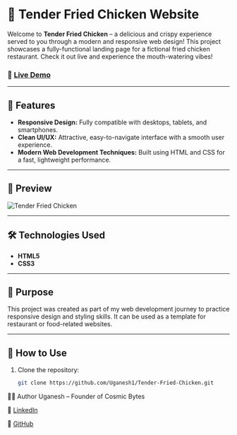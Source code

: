 # 🍗 Tender Fried Chicken Website

Welcome to **Tender Fried Chicken** – a delicious and crispy experience served to you through a modern and responsive web design! This project showcases a fully-functional landing page for a fictional fried chicken restaurant. Check it out live and experience the mouth-watering vibes!

### 🔗 [Live Demo](https://uganesh1.github.io/Tender-Fried-Chicken/)

---

## 🚀 Features

- **Responsive Design:** Fully compatible with desktops, tablets, and smartphones.
- **Clean UI/UX:** Attractive, easy-to-navigate interface with a smooth user experience.
- **Modern Web Development Techniques:** Built using HTML and CSS for a fast, lightweight performance.

---

## 📸 Preview

![Tender Fried Chicken](https://github.com/YOUR_USERNAME/YOUR_REPOSITORY_NAME/blob/main/Preview/Screenshot%202024-09-22%20204853.png?raw=true)

---

## 🛠️ Technologies Used

- **HTML5**
- **CSS3**

---

## 🎯 Purpose

This project was created as part of my web development journey to practice responsive design and styling skills. It can be used as a template for restaurant or food-related websites.

---

## 📂 How to Use

1. Clone the repository:
   ```bash
   git clone https://github.com/Uganesh1/Tender-Fried-Chicken.git


👨‍💻 Author
Uganesh – Founder of Cosmic Bytes

🔗 [LinkedIn](https://www.linkedin.com/in/uganesh-developer/)

🔗 [GitHub](https://github.com/Uganesh1)
